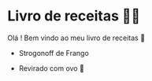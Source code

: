 # Livro de receitas :man_cook:

Olá ! Bem vindo ao meu livro de receitas :wave:

- Strogonoff de Frango

- Revirado com ovo :fried_egg:

  ​
